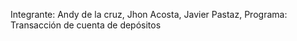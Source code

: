 Integrante: Andy de la cruz,
            Jhon Acosta,
            Javier Pastaz,
Programa: Transacción de cuenta de depósitos
